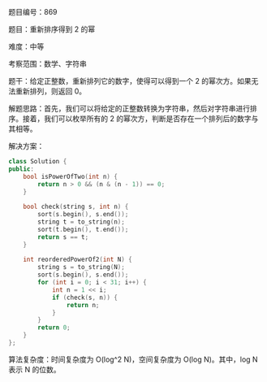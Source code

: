 题目编号：869

题目：重新排序得到 2 的幂

难度：中等

考察范围：数学、字符串

题干：给定正整数，重新排列它的数字，使得可以得到一个 2 的幂次方。如果无法重新排列，则返回 0。

解题思路：首先，我们可以将给定的正整数转换为字符串，然后对字符串进行排序。接着，我们可以枚举所有的 2 的幂次方，判断是否存在一个排列后的数字与其相等。

解决方案：

```cpp
class Solution {
public:
    bool isPowerOfTwo(int n) {
        return n > 0 && (n & (n - 1)) == 0;
    }
    
    bool check(string s, int n) {
        sort(s.begin(), s.end());
        string t = to_string(n);
        sort(t.begin(), t.end());
        return s == t;
    }
    
    int reorderedPowerOf2(int N) {
        string s = to_string(N);
        sort(s.begin(), s.end());
        for (int i = 0; i < 31; i++) {
            int n = 1 << i;
            if (check(s, n)) {
                return n;
            }
        }
        return 0;
    }
};
```

算法复杂度：时间复杂度为 O(log^2 N)，空间复杂度为 O(log N)。其中，log N 表示 N 的位数。